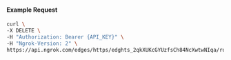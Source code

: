 <!-- Code generated for API Clients. DO NOT EDIT. -->

#### Example Request

```bash
curl \
-X DELETE \
-H "Authorization: Bearer {API_KEY}" \
-H "Ngrok-Version: 2" \
https://api.ngrok.com/edges/https/edghts_2qkXUKcGYUzfsCh84NcXwtwNIqa/routes/edghtsrt_2qkXUHm5XIqPQ5hCvSrSowLA6Kd/traffic_policy
```
